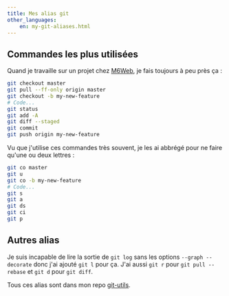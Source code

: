 ```yaml
---
title: Mes alias git
other_languages:
    en: my-git-aliases.html
---
```

## Commandes les plus utilisées

Quand je travaille sur un projet chez [M6Web](http://tech.m6web.fr), je fais toujours à peu près ça :

```bash
git checkout master
git pull --ff-only origin master
git checkout -b my-new-feature
# Code...
git status
git add -A
git diff --staged
git commit
git push origin my-new-feature
```

Vu que j'utilise ces commandes très souvent, je les ai abbrégé pour ne faire qu'une ou deux lettres :

```bash
git co master
git u
git co -b my-new-feature
# Code...
git s
git a
git ds
git ci
git p
```

## Autres alias

Je suis incapable de lire la sortie de `git log` sans les options `--graph --decorate` donc j'ai ajouté `git l` pour ça.
J'ai aussi `git r` pour `git pull --rebase` et `git d` pour `git diff`.

Tous ces alias sont dans mon repo [git-utils](https://github.com/adriensamson/git-utils).
